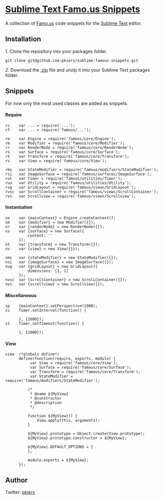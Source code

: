 [Sublime Text Famo.us Snippets](https://github.com/pkiers/sublime-famous-snippets/)
========================================

A collection of [Famo.us](http://famo.us) code snippets for the [Sublime Text](http://sublimetext.com) editor.

## Installation
*1.*  Clone the repository into your packages folder.

    git clone git@github.com:pkiers/sublime-famous-snippets.git

*2.*  Download the [.zip](http://github.com/pkiers/sublime-famous-snippets/zipball/master) file and unzip it into your Sublime Text packages folder.

## Snippets

For now only the most used classes are added as snippets.

#### Require
    rc    var ... = require('...');
    rf    var ... = require('famous/...');

    re    var Engine = require('famous/core/Engine');
    rm    var Modifier = require('famous/core/Modifier');
    rr    var RenderNode = require('famous/core/RenderNode');
    rs    var Surface = require('famous/core/Surface');
    rt    var Transform = require('famous/core/Transform');
    rv    var View = require('famous/core/View');

    rms   var StateModifier = require('famous/modifiers/StateModifier');
    rsi   var ImageSurface = require('famous/surfaces/ImageSurface');
    rut   var Timer = require('famous/utilities/Timer');
    ruu   var Utility = require('famous/utilities/Utility');
    rvg   var GridLayout = require('famous/views/GridLayout');
    rvsc  var ScrollContainer = require('famous/views/ScrollContainer');
    rvs   var Scrollview = require('famous/views/Scrollview');

#### Instantiation
    ne    var {mainContext} = Engine.createContext();
    nm    var {modifier} = new Modifier({});
    nr    var {renderNode} = new RenderNode({});
    ns    var {surface} = new Surface({
              content: ''
          });
    nt    var {transform} = new Transform({});
    nv    var {view} = new View({}});

    nms   var {stateModifier} = new StateModifier({});
    nsi   var {imageSurface} = new ImageSurface({});
    nvg   var {gridLayout} = new GridLayout({
              dimensions: [1, 1]
          });
	nvsc  var {scrollContainer} = new ScrolLContainer({});
	nvs   var {scrollview} = new Scrollview({});

#### Miscellaneous
    sp    {mainContext}.setPerspective(1000);
    si    Timer.setInterval(function() {
              
          }, {1000});
    st    Timer.setTimeout(function() {
              
          }, {1000});

#### View
    view  /*globals define*/
          define(function(require, exports, module) {
               var View = require('famous/core/View');
               var Surface = require('famous/core/Surface');
               var Transform = require('famous/core/Transform');
               var StateModifier = require('famous/modifiers/StateModifier');

              /*
               * @name ${MyView}
               * @constructor
               * @description 
               */

              function ${MyView}() {
                  View.apply(this, arguments);
              }

              ${MyView}.prototype = Object.create(View.prototype);
              ${MyView}.prototype.constructor = ${MyView};

              ${MyView}.DEFAULT_OPTIONS = {
              };

              module.exports = ${MyView};
          });

## Author
Twitter: [pkiers](http://twitter.com/pkiers)
